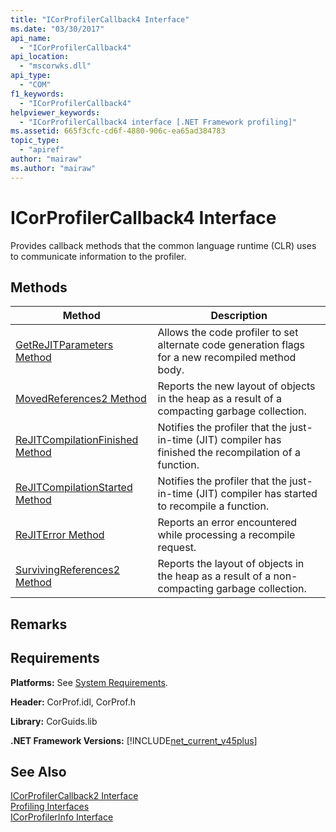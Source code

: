 ```yaml
---
title: "ICorProfilerCallback4 Interface"
ms.date: "03/30/2017"
api_name: 
  - "ICorProfilerCallback4"
api_location: 
  - "mscorwks.dll"
api_type: 
  - "COM"
f1_keywords: 
  - "ICorProfilerCallback4"
helpviewer_keywords: 
  - "ICorProfilerCallback4 interface [.NET Framework profiling]"
ms.assetid: 665f3cfc-cd6f-4880-906c-ea65ad384783
topic_type: 
  - "apiref"
author: "mairaw"
ms.author: "mairaw"
---
```

# ICorProfilerCallback4 Interface
Provides callback methods that the common language runtime (CLR) uses to communicate information to the profiler.  
  
## Methods  
  
|Method|Description|  
|------------|-----------------|  
|[GetReJITParameters Method](../../../../docs/framework/unmanaged-api/profiling/icorprofilercallback4-getrejitparameters-method.md)|Allows the code profiler to set alternate code generation flags for a new recompiled method body.|  
|[MovedReferences2 Method](../../../../docs/framework/unmanaged-api/profiling/icorprofilercallback4-movedreferences2-method.md)|Reports the new layout of objects in the heap as a result of a compacting garbage collection.|  
|[ReJITCompilationFinished Method](../../../../docs/framework/unmanaged-api/profiling/icorprofilercallback4-rejitcompilationfinished-method.md)|Notifies the profiler that the just-in-time (JIT) compiler has finished the recompilation of a function.|  
|[ReJITCompilationStarted Method](../../../../docs/framework/unmanaged-api/profiling/icorprofilercallback4-rejitcompilationstarted-method.md)|Notifies the profiler that the just-in-time (JIT) compiler has started to recompile a function.|  
|[ReJITError Method](../../../../docs/framework/unmanaged-api/profiling/icorprofilercallback4-rejiterror-method.md)|Reports an error encountered while processing a recompile request.|  
|[SurvivingReferences2 Method](../../../../docs/framework/unmanaged-api/profiling/icorprofilercallback4-survivingreferences2-method.md)|Reports the layout of objects in the heap as a result of a non-compacting garbage collection.|  
  
## Remarks  
  
## Requirements  
 **Platforms:** See [System Requirements](../../../../docs/framework/get-started/system-requirements.md).  
  
 **Header:** CorProf.idl, CorProf.h  
  
 **Library:** CorGuids.lib  
  
 **.NET Framework Versions:** [!INCLUDE[net_current_v45plus](../../../../includes/net-current-v45plus-md.md)]  
  
## See Also  
 [ICorProfilerCallback2 Interface](../../../../docs/framework/unmanaged-api/profiling/icorprofilercallback2-interface.md)  
 [Profiling Interfaces](../../../../docs/framework/unmanaged-api/profiling/profiling-interfaces.md)  
 [ICorProfilerInfo Interface](../../../../docs/framework/unmanaged-api/profiling/icorprofilerinfo-interface.md)
